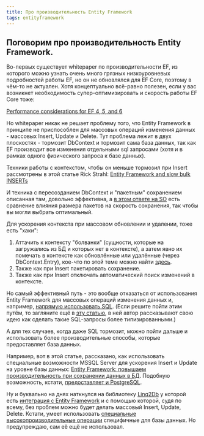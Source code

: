 ```yaml
---
title: Про производительность Entity Framework
tags: entityframework
---
```


## Поговорим про производительность Entity Framework.

Во-первых существует whitepaper по производительности EF, из которого можно узнать очень много грязных низкоуровневых подробностей работы EF, но он не обновлялся для EF Core, поэтому в чём-то не актуален. Хотя концептуально всё-равно полезен, если у вас возникнет необходимость супер-оптимизировать и скорость работы EF Core тоже: 

[Performance considerations for EF 4, 5, and 6](https://docs.microsoft.com/en-us/ef/ef6/fundamentals/performance/perf-whitepaper) 

Но whitepaper никак не решает проблему того, что Entity Framework в принципе не приспособлен для массовых операций изменения данных - массовых Insert, Update и Delete. Тут проблема лежит в двух плоскостях - тормозит DbContext и тормозит сама база данных, так как EF производит все изменения отдельными sql запросами (хотя и в  рамках одного физического запроса к базе данных).

Техники работы с контекстом, чтобы он меньше тормозил при Insert рассмотрены в этой статье Rick Strahl: [Entity Framework and slow bulk INSERTs](https://weblog.west-wind.com/posts/2013/Dec/22/Entity-Framework-and-slow-bulk-INSERTs)

И техника с пересозданием DbContext и "пакетным" сохранением описанная там, довольно эффективна, а [в этом ответе на SO](https://stackoverflow.com/a/5942176/5402731) есть сравнение влияния размера пакетов на скорость сохранения, так чтобы вы могли выбрать оптимальный. 

Для ускорения контекста при массовом обновлении и удалении, тоже есть "хаки":
1. Аттачить к контексту "болванки" (сущности, которые на загружались из БД и которых нет в контексте), а затем явно их помечать в контексте как обновлённые или удалённые (через DbContext.Entry), кое-что по этой теме можно найти [здесь](https://docs.microsoft.com/en-us/ef/core/saving/disconnected-entities).
2. Также как при Insert пакетировать сохранение.
3. Также как при Insert отключать автоматический поиск изменений в контексте.

Но самый эффективный путь - это вообще отказаться от использования Entity Framework для массовых операций изменения данных и, например, [напрямую использовать SQL](https://stackoverflow.com/a/44194925/5402731).
(Если решите пойти этим путём, то загляните ещё в [эту статью](https://habr.com/ru/post/347820/), в ней автор рассказывают свою идею как сделать такие SQL-запросы более типизированными.)

А для тех случаев, когда даже SQL тормозит, можно пойти дальше и использовать более производительные способы, которые предоставляет база данных.

Например, вот в этой статье, рассказано, как использовать специальные возможности MSSQL Server для ускорения Insert и Update на уровне базы данных: [Entity Framework: повышаем производительность при сохранении данных в БД](https://habr.com/ru/post/251397/). Подобную возможность, кстати, [предоставляет и PostgreSQL](https://bytefish.de/blog/postgresql_bulk_insert/).

Ну и буквально на днях наткнулся на библиотеку [Linq2Db](https://linq2db.github.io/index.html) у которой есть [интеграция с Entity Framework](https://github.com/linq2db/linq2db.EntityFrameworkCore) и с помощью которой, судя по всему, без проблем можно будет делать массовый Insert, Update, Delete. Кстати, умеет использовать [специальные высокопроизводительные операции](https://linq2db.github.io/articles/sql/Bulk-Copy.html#insert-methods-and-support-by-providers) специфичные для базы данных. Но предупреждаю, сам её ещё не использовал.
